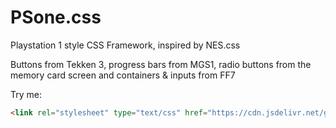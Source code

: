 # PSone.css
Playstation 1 style CSS Framework, inspired by NES.css

Buttons from Tekken 3, progress bars from MGS1, radio buttons from the memory card screen and containers & inputs from FF7

Try me:
```html
<link rel="stylesheet" type="text/css" href="https://cdn.jsdelivr.net/gh/98mprice/PSone.css@master/PSone.min.css">
```
